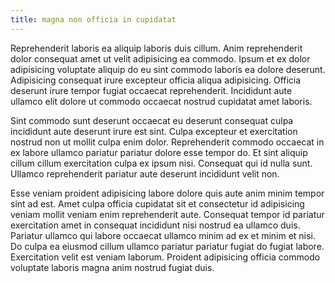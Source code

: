```yaml
---
title: magna non officia in cupidatat
---
```


Reprehenderit laboris ea aliquip laboris duis cillum. Anim reprehenderit dolor consequat amet ut velit adipisicing ea commodo. Ipsum et ex dolor adipisicing voluptate aliquip do eu sint commodo laboris ea dolore deserunt. Adipisicing consequat irure excepteur officia aliqua adipisicing. Officia deserunt irure tempor fugiat occaecat reprehenderit. Incididunt aute ullamco elit dolore ut commodo occaecat nostrud cupidatat amet laboris.

Sint commodo sunt deserunt occaecat eu deserunt consequat culpa incididunt aute deserunt irure est sint. Culpa excepteur et exercitation nostrud non ut mollit culpa enim dolor. Reprehenderit commodo occaecat in ex labore ullamco pariatur pariatur dolore esse tempor do. Et sint aliquip cillum cillum exercitation culpa ex ipsum nisi. Consequat qui id nulla sunt. Ullamco reprehenderit pariatur aute deserunt incididunt velit non.

Esse veniam proident adipisicing labore dolore quis aute anim minim tempor sint ad est. Amet culpa officia cupidatat sit et consectetur id adipisicing veniam mollit veniam enim reprehenderit aute. Consequat tempor id pariatur exercitation amet in consequat incididunt nisi nostrud ea ullamco duis. Pariatur ullamco qui labore occaecat ullamco minim ad ex et minim et nisi. Do culpa ea eiusmod cillum ullamco pariatur pariatur fugiat do fugiat labore. Exercitation velit est veniam laborum. Proident adipisicing officia commodo voluptate laboris magna anim nostrud fugiat duis.